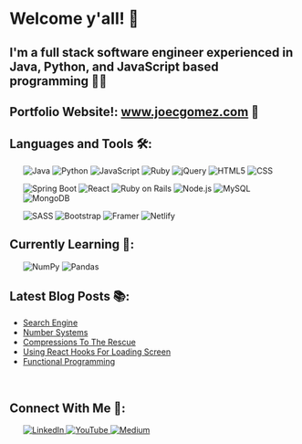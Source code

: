 # Welcome y'all! 👋
## I'm a full stack software engineer experienced in Java, Python, and JavaScript based programming 👨‍💻
## Portfolio Website!: www.joecgomez.com 👾

## Languages and Tools 🛠:
<ul>
   <img src='https://img.shields.io/badge/Java-ED8B00?style=for-the-badge&logo=java&logoColor=white' alt='Java' />
   
   <img src='https://img.shields.io/badge/Python-FFD43B?style=for-the-badge&logo=python&logoColor=blue' alt='Python' />
   
   <img src='https://img.shields.io/badge/JavaScript-F7DF1E?style=for-the-badge&logo=javascript&logoColor=black' alt='JavaScript' />
   
   <img src='https://img.shields.io/badge/Ruby-CC342D?style=for-the-badge&logo=ruby&logoColor=white' alt='Ruby' />  

   <img src='https://img.shields.io/badge/jQuery-0769AD?style=for-the-badge&logo=jquery&logoColor=white' alt='jQuery' />

   <img src='https://img.shields.io/badge/HTML-239120?style=for-the-badge&logo=html5&logoColor=white' alt='HTML5' />
   
   <img src='https://img.shields.io/badge/CSS-239120?&style=for-the-badge&logo=css3&logoColor=white' alt='CSS' />
</ul>

<ul>
   <img src='https://img.shields.io/badge/Spring_Boot-F2F4F9?style=for-the-badge&logo=spring-boot' alt='Spring Boot' />

   <img src='https://img.shields.io/badge/React-20232A?style=for-the-badge&logo=react&logoColor=61DAFB' alt='React' />

   <img src='https://img.shields.io/badge/Ruby_on_Rails-CC0000?style=for-the-badge&logo=ruby-on-rails&logoColor=white' alt='Ruby on Rails' />

   <img src='https://img.shields.io/badge/Node.js-43853D?style=for-the-badge&logo=node.js&logoColor=white' alt='Node.js' />

   <img src='https://img.shields.io/badge/MySQL-00000F?style=for-the-badge&logo=mysql&logoColor=white' alt='MySQL' />

   <img src='https://img.shields.io/badge/MongoDB-4EA94B?style=for-the-badge&logo=mongodb&logoColor=white' alt='MongoDB' />
</ul>

<ul>
   <img src='https://img.shields.io/badge/Sass-CC6699?style=for-the-badge&logo=sass&logoColor=white' alt='SASS' />

   <img src='https://img.shields.io/badge/Bootstrap-563D7C?style=for-the-badge&logo=bootstrap&logoColor=white' alt='Bootstrap' />

   <img src='https://img.shields.io/badge/Framer-black?style=for-the-badge&logo=framer&logoColor=blue' alt='Framer' />
      
   <img src='https://img.shields.io/badge/Netlify-00C7B7?style=for-the-badge&logo=netlify&logoColor=white' alt='Netlify' />
</ul>

## Currently Learning 💭:
<ul>
   <img src='https://img.shields.io/badge/Numpy-777BB4?style=for-the-badge&logo=numpy&logoColor=white' alt='NumPy' />
   <img src='https://img.shields.io/badge/Pandas-2C2D72?style=for-the-badge&logo=pandas&logoColor=white' alt='Pandas' />

   <!--
   <img src='https://img.shields.io/badge/Angular-DD0031?style=for-the-badge&logo=angular&logoColor=white' alt='Angular' />
   -->
</ul>

## Latest Blog Posts 📚:
<!-- BLOG-POST-LIST:START -->
- [Search Engine](https://devjoe.medium.com/search-engine-f107361a8d4c?source=rss-17c518b9b391------2)
- [Number Systems](https://devjoe.medium.com/number-systems-35b93d0ba222?source=rss-17c518b9b391------2)
- [Compressions To The Rescue](https://devjoe.medium.com/compressions-to-the-rescue-45fa04124fdd?source=rss-17c518b9b391------2)
- [Using React Hooks For Loading Screen](https://devjoe.medium.com/using-react-hooks-for-loading-screen-5663d8cc26a9?source=rss-17c518b9b391------2)
- [Functional Programming](https://devjoe.medium.com/functional-programming-85c6f195ad14?source=rss-17c518b9b391------2)
<!-- BLOG-POST-LIST:END -->

<br>

## Connect With Me 👥:
<ul>
   <a align='left' href='https://www.linkedin.com/in/joe-c-gomez/' alt='Joe C Gomez'> <img src='https://img.shields.io/badge/LinkedIn-0077B5?style=for-the-badge&logo=linkedin&logoColor=white' alt='LinkedIn' /> </a>
    <a align='left' href='https://www.youtube.com/channel/UCwLqQxU0xFZefEVC3oix7Dw' alt='devjoecgomez'> <img src='https://img.shields.io/badge/YouTube-FF0000?style=for-the-badge&logo=youtube&logoColor=white' alt='YouTube' /> </a>
   <a href='https://devjoe.medium.com/' alt='devjoe' > <img src='https://img.shields.io/badge/Medium-12100E?style=for-the-badge&logo=medium&logoColor=white' alt='Medium' /> </a>
</ul>
